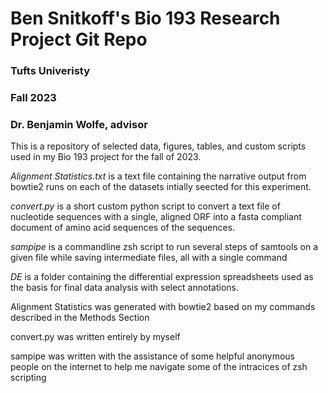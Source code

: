 # Ben Snitkoff's Bio 193 Research Project Git Repo

### Tufts Univeristy
### Fall 2023
### Dr. Benjamin Wolfe, advisor

This is a repository of selected data, figures, tables, and custom scripts used in my Bio 193 project for the fall of 2023. 

*Alignment Statistics.txt* is a text file containing the narrative output from bowtie2 runs on each of the datasets intially seected for this experiment.

*convert.py* is a short custom python script to convert a text file of nucleotide sequences with a single, aligned ORF into a fasta compliant document of amino acid sequences of the sequences.

*sampipe* is a commandline zsh script to run several steps of samtools on a given file while saving intermediate files, all with a single command 

*DE* is a folder containing the differential expression spreadsheets used as the basis for final data analysis with select annotations. 

Alignment Statistics was generated with bowtie2 based on my commands described in the Methods Section

convert.py was written entirely by myself

sampipe was written with the assistance of some helpful anonymous people on the internet to help me navigate some of the intracices of zsh scripting
